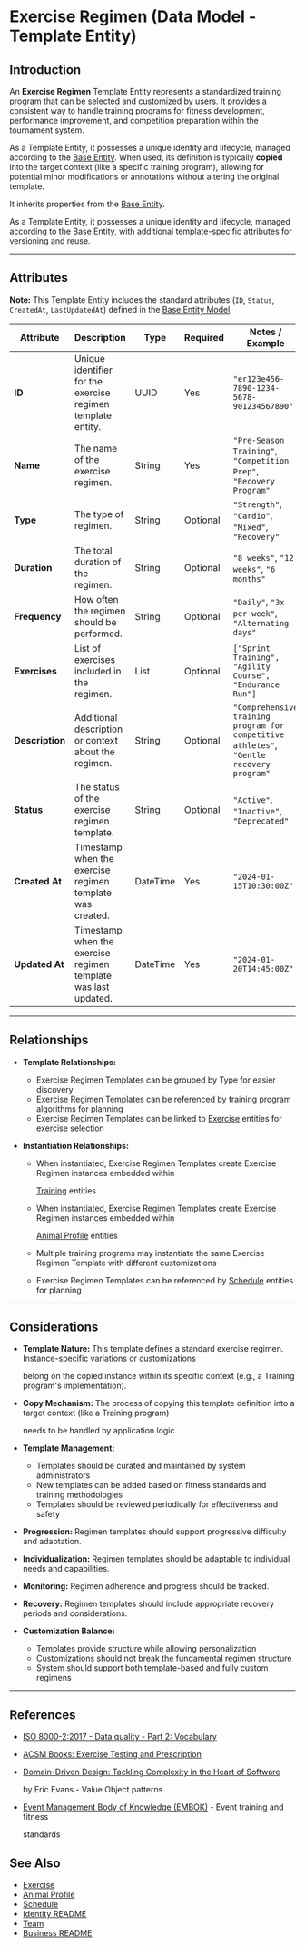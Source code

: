 # **Exercise Regimen** (Data Model - Template Entity)

## **Introduction**

An **Exercise Regimen** Template Entity represents a standardized training program that can be selected and customized
by users. It provides a consistent way to handle training programs for fitness development, performance improvement,
and competition preparation within the tournament system.

As a Template Entity, it possesses a unique identity and lifecycle, managed according to the
[Base Entity](../../foundation/base_entity.md). When used, its definition is typically **copied** into the target
context (like a specific training program), allowing for potential minor modifications or annotations without altering the
original template.

It inherits properties from the [Base Entity](../../foundation/base_entity.md).

As a Template Entity, it possesses a unique identity and lifecycle, managed according to the [Base Entity](../../foundation/base_entity.md), with additional template-specific attributes for versioning and reuse.

---

## **Attributes**

**Note:** This Template Entity includes the standard attributes (`ID`, `Status`, `CreatedAt`, `LastUpdatedAt`) defined in the [Base Entity Model](../../foundation/base_entity.md).

| Attribute       | Description                                          | Type     | Required | Notes / Example                                                                          |
| --------------- | ---------------------------------------------------- | -------- | -------- | ---------------------------------------------------------------------------------------- |
| **ID**          | Unique identifier for the exercise regimen template entity. | UUID     | Yes      | `"er123e456-7890-1234-5678-901234567890"`                                               |
| **Name**        | The name of the exercise regimen.                    | String   | Yes      | `"Pre-Season Training"`, `"Competition Prep"`, `"Recovery Program"`                      |
| **Type**        | The type of regimen.                                 | String   | Optional | `"Strength"`, `"Cardio"`, `"Mixed"`, `"Recovery"`                                        |
| **Duration**    | The total duration of the regimen.                   | String   | Optional | `"8 weeks"`, `"12 weeks"`, `"6 months"`                                                  |
| **Frequency**   | How often the regimen should be performed.           | String   | Optional | `"Daily"`, `"3x per week"`, `"Alternating days"`                                         |
| **Exercises**   | List of exercises included in the regimen.           | List     | Optional | `["Sprint Training", "Agility Course", "Endurance Run"]`                                 |
| **Description** | Additional description or context about the regimen. | String   | Optional | `"Comprehensive training program for competitive athletes"`, `"Gentle recovery program"` |
| **Status**      | The status of the exercise regimen template.         | String   | Optional | `"Active"`, `"Inactive"`, `"Deprecated"`                                                 |
| **Created At**  | Timestamp when the exercise regimen template was created. | DateTime | Yes      | `"2024-01-15T10:30:00Z"`                                                                |
| **Updated At**  | Timestamp when the exercise regimen template was last updated. | DateTime | Yes      | `"2024-01-20T14:45:00Z"`                                                              |

---

## **Relationships**

- **Template Relationships:**

  - Exercise Regimen Templates can be grouped by Type for easier discovery
  - Exercise Regimen Templates can be referenced by training program algorithms for planning
  - Exercise Regimen Templates can be linked to [Exercise](exercise.md) entities for exercise selection

- **Instantiation Relationships:**

  - When instantiated, Exercise Regimen Templates create Exercise Regimen instances embedded within

    [Training](training.md) entities

  - When instantiated, Exercise Regimen Templates create Exercise Regimen instances embedded within

    [Animal Profile](../profile/animal.md) entities

  - Multiple training programs may instantiate the same Exercise Regimen Template with different customizations
  - Exercise Regimen Templates can be referenced by [Schedule](../../schedule/README.md) entities for planning

---

## **Considerations**

- **Template Nature:** This template defines a standard exercise regimen. Instance-specific variations or customizations

  belong on the copied instance within its specific context (e.g., a Training program's implementation).

- **Copy Mechanism:** The process of copying this template definition into a target context (like a Training program)

  needs to be handled by application logic.

- **Template Management:**

  - Templates should be curated and maintained by system administrators
  - New templates can be added based on fitness standards and training methodologies
  - Templates should be reviewed periodically for effectiveness and safety

- **Progression:** Regimen templates should support progressive difficulty and adaptation.
- **Individualization:** Regimen templates should be adaptable to individual needs and capabilities.
- **Monitoring:** Regimen adherence and progress should be tracked.
- **Recovery:** Regimen templates should include appropriate recovery periods and considerations.
- **Customization Balance:**

  - Templates provide structure while allowing personalization
  - Customizations should not break the fundamental regimen structure
  - System should support both template-based and fully custom regimens

---

## References

- [ISO 8000-2:2017 - Data quality - Part 2: Vocabulary](https://www.iso.org/standard/36326.html)
- [ACSM Books: Exercise Testing and Prescription](https://acsm.org/education-resources/books/)
- [Domain-Driven Design: Tackling Complexity in the Heart of Software](https://www.amazon.com/Domain-Driven-Design-Tackling-Complexity-Software/dp/0321125215)

  by Eric Evans - Value Object patterns

- [Event Management Body of Knowledge (EMBOK)](https://www.embok.org/index.php/embok-model) - Event training and fitness

  standards

## See Also

- [Exercise](../../identity/attributes/exercise.md)
- [Animal Profile](../../identity/profile/base_profile.md)
- [Schedule](../../schedule/schedule.md)
- [Identity README](../../identity/README.md)
- [Team](../../team/team.md)
- [Business README](../../README.md)
